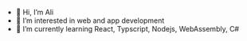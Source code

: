 - 👋 Hi, I’m Ali
- 👀 I’m interested in web and app development 
- 🌱 I’m currently learning React, Typscript, Nodejs, WebAssembly, C#

<!---
codeurali/codeurali is a ✨ special ✨ repository because its `README.md` (this file) appears on your GitHub profile.
You can click the Preview link to take a look at your changes.
--->
